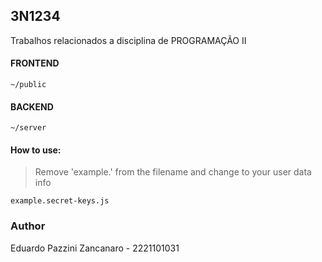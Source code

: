 ## 3N1234
Trabalhos relacionados a disciplina de PROGRAMAÇÃO II

#### FRONTEND
```
~/public
```

#### BACKEND
```
~/server
```

#### How to use:

> Remove 'example.' from the filename and change to your user data info
```
example.secret-keys.js
```

### Author
Eduardo Pazzini Zancanaro - 2221101031